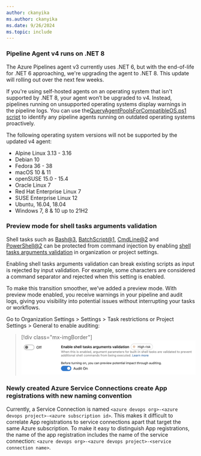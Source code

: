 ```yaml
---
author: ckanyika
ms.author: ckanyika
ms.date: 9/26/2024
ms.topic: include
---
```


### Pipeline Agent v4 runs on .NET 8


The Azure Pipelines agent v3 currently uses .NET 6, but with the end-of-life for .NET 6 approaching, we're upgrading the agent to .NET 8. This update will rolling out over the next few weeks.

If you're using self-hosted agents on an operating system that isn't supported by .NET 8, your agent won’t be upgraded to v4. Instead, pipelines running on unsupported operating systems display warnings in the pipeline logs. You can use the[QueryAgentPoolsForCompatibleOS.ps1 script](https://github.com/microsoft/azure-pipelines-agent/tree/master/tools/FindAgentsNotCompatibleWithAgent) to identify any pipeline agents running on outdated operating systems proactively.

The following operating system versions will not be supported by the updated v4 agent:

- Alpine Linux 3.13 - 3.16
- Debian 10
- Fedora 36 - 38
- macOS 10 & 11
- openSUSE 15.0 - 15.4
- Oracle Linux 7
- Red Hat Enterprise Linux 7
- SUSE Enterprise Linux 12
- Ubuntu, 16.04, 18.04
- Windows 7, 8 & 10 up to 21H2

### Preview mode for shell tasks arguments validation

Shell tasks such as [Bash@3](https://learn.microsoft.com/azure/devops/pipelines/tasks/reference/bash-v3?view=azure-pipelines&preserve-view=true), [BatchScript@1](https://learn.microsoft.com/azure/devops/pipelines/tasks/reference/batch-script-v1?view=azure-pipelines), [CmdLine@2](https://learn.microsoft.com/azure/devops/pipelines/tasks/reference/cmd-line-v2?view=azure-pipelines) and [PowerShell@2](https://learn.microsoft.com/azure/devops/pipelines/tasks/reference/powershell-v2?view=azure-pipelines) can be protected from command injection by enabling [shell tasks arguments validation](https://learn.microsoft.com/azure/devops/pipelines/security/inputs?view=azure-devops#enable-shell-tasks-arguments-parameter-validation) in organization or project settings.

Enabling shell tasks arguments validation can break existing scripts as input is rejected by input validation. For example, some characters are considered a command separator and rejected when this setting is enabled.

To make this transition smoother, we’ve added a preview mode. With preview mode enabled, you receive warnings in your pipeline and audit logs, giving you visibility into potential issues without interrupting your tasks or workflows.

Go to Organization Settings > Settings > Task restrictions or Project Settings > General to enable auditing:

> [!div class="mx-imgBorder"]
> ![Screenshot of general to enable auditing.](../../media/245-pipelines-01.png "Screenshot of general to enable auditing")

### Newly created Azure Service Connections create App registrations with new naming convention

Currently, a Service Connection is named `<azure devops org>-<azure devops project>-<azure subscription id>`. This makes it difficult to correlate App registrations to service connections apart that target the same Azure subscription. To make it easy to distinguish App registrations, the name of the app registration includes the name of the service connection: `<azure devops org>-<azure devops project>-<service connection name>`.